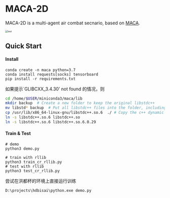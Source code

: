 # MACA-2D

MACA-2D is a multi-agent air combat secnario, based on [MACA](https://github.com/CETC-TFAI/MaCA).

<img src="https://simsimi.oss-cn-beijing.aliyuncs.com/test.gif" alt="test" style="zoom:50%;" />

## Quick Start

#### Install

```shell
conda create -n maca python=3.7
conda install requests[socks] tensorboard
pip install -r requirements.txt
```
如果提示`GLIBCXX_3.4.30’ not found 的情况，则
```sh
cd /home/$USER/miniconda3/maca/lib
mkdir backup  # Create a new folder to keep the original libstdc++
mv libstd* backup  # Put all libstdc++ files into the folder, including soft links
cp /usr/lib/x86_64-linux-gnu/libstdc++.so.6  ./ # Copy the c++ dynamic link library of the system here
ln -s libstdc++.so.6 libstdc++.so
ln -s libstdc++.so.6 libstdc++.so.6.0.29
```

#### Train & Test

```shell
# demo
python3 demo.py

# train with rllib
python3 train_cr_rllib.py
# test with rllib
python3 test_cr_rllib.py
```

尝试在洪都杯的环境上直接运行训练
```sh
D:\projects\hdbisai\python.exe demo.py
```

